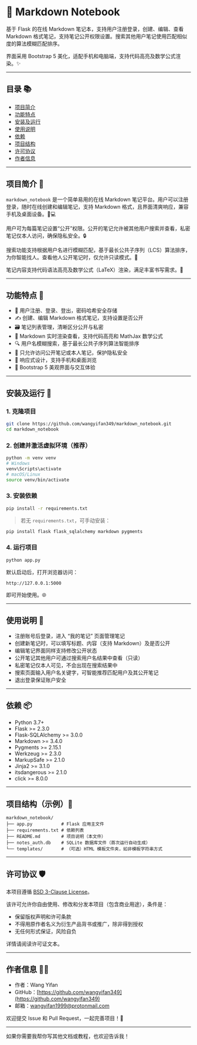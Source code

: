 # 📔 Markdown Notebook

基于 Flask 的在线 Markdown 笔记本，支持用户注册登录，创建、编辑、查看 Markdown 格式笔记，支持笔记公开权限设置。搜索其他用户笔记使用匹配相似度的算法模糊匹配排序。

界面采用 Bootstrap 5 美化，适配手机和电脑端，支持代码高亮及数学公式渲染。✨

---

## 目录 📚

- [项目简介](#项目简介)  
- [功能特点](#功能特点)  
- [安装及运行](#安装及运行)  
- [使用说明](#使用说明)  
- [依赖](#依赖)  
- [项目结构](#项目结构)  
- [许可协议](#许可协议)  
- [作者信息](#作者信息)  

---

## 项目简介 📝

`markdown_notebook` 是一个简单易用的在线 Markdown 笔记平台。用户可以注册登录，随时在线创建和编辑笔记，支持 Markdown 格式，且界面清爽响应，兼容手机及桌面设备。📱💻

用户可为每篇笔记设置“公开”权限。公开的笔记允许被其他用户搜索并查看，私密笔记仅本人访问，确保隐私安全。🔒

搜索功能支持根据用户名进行模糊匹配，基于最长公共子序列（LCS）算法排序，为你智能找人。查看他人公开笔记时，仅允许只读模式。📖

笔记内容支持代码语法高亮及数学公式（LaTeX）渲染，满足丰富书写需求。🎉

---

## 功能特点 🌟

- 👤 用户注册、登录、登出，密码哈希安全存储
- ✍️ 创建、编辑 Markdown 格式笔记，支持设置是否公开
- 🗃️ 笔记列表管理，清晰区分公开与私密
- 📖 Markdown 实时渲染查看，支持代码高亮和 MathJax 数学公式
- 🔍 用户名模糊搜索，基于最长公共子序列算法智能排序
- 🔐 只允许访问公开笔记或本人笔记，保护隐私安全
- 📱 响应式设计，支持手机和桌面浏览
- 🎨 Bootstrap 5 美观界面与交互体验

---

## 安装及运行 🚀

### 1. 克隆项目

```bash
git clone https://github.com/wangyifan349/markdown_notebook.git
cd markdown_notebook
```

### 2. 创建并激活虚拟环境（推荐）

```bash
python -m venv venv
# Windows
venv\Scripts\activate
# macOS/Linux
source venv/bin/activate
```

### 3. 安装依赖

```bash
pip install -r requirements.txt
```

> 若无 `requirements.txt`，可手动安装：

```bash
pip install flask flask_sqlalchemy markdown pygments
```

### 4. 运行项目

```bash
python app.py
```

默认启动后，打开浏览器访问：

```
http://127.0.0.1:5000
```

即可开始使用。🌐

---

## 使用说明 📖

- 注册账号后登录，进入 “我的笔记” 页面管理笔记
- 创建新笔记时，可以填写标题、内容（支持 Markdown）及是否公开
- 编辑笔记界面同样支持修改公开状态
- 公开笔记其他用户可通过搜索用户名结果中查看（只读）
- 私密笔记仅本人可见，不会出现在搜索结果中
- 搜索页面输入用户名关键字，可智能推荐匹配用户及其公开笔记
- 退出登录保证账户安全

---

## 依赖 📦

- Python 3.7+
- Flask >= 2.3.0
- Flask-SQLAlchemy >= 3.0.0
- Markdown >= 3.4.0
- Pygments >= 2.15.1
- Werkzeug >= 2.3.0
- MarkupSafe >= 2.1.0
- Jinja2 >= 3.1.0
- itsdangerous >= 2.1.0
- click >= 8.0.0

---

## 项目结构（示例）📁

```
markdown_notebook/
├── app.py           # Flask 应用主文件
├── requirements.txt # 依赖列表
├── README.md        # 项目说明（本文件）
├── notes_auth.db    # SQLite 数据库文件（首次运行自动生成）
└── templates/       # （可选）HTML 模板文件夹，如非模板字符串方式
```

---

## 许可协议 🛡️

本项目遵循 [BSD 3-Clause License](https://opensource.org/licenses/BSD-3-Clause)。

该许可允许你自由使用、修改和分发本项目（包含商业用途），条件是：

- 保留版权声明和许可条款
- 不得用原作者名义为衍生产品背书或推广，除非得到授权
- 无任何形式保证，风险自负

详情请阅读许可证文本。

---

## 作者信息 🙋‍♂️

- 作者：Wang Yifan  
- GitHub：[https://github.com/wangyifan349](https://github.com/wangyifan349)  
- 邮箱：wangyifan1999@protonmail.com

欢迎提交 Issue 和 Pull Request，一起完善项目！🤝

---

如果你需要我帮你写其他文档或教程，也欢迎告诉我！
